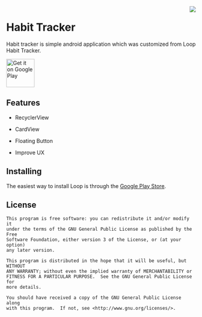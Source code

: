<a href="https://circleci.com/gh/iSoron/uhabits/tree/dev">
  <img src="https://circleci.com/gh/iSoron/uhabits/tree/dev.svg?style=shield" align="right">
</a>

# Habit Tracker

Habit tracker is simple android application which was customized from Loop Habit Tracker.

<a href="https://play.google.com/store/apps/details?id=com.blk.uhabits"><img alt="Get it on Google Play" src="https://play.google.com/intl/en_us/badges/images/apps/en-play-badge-border.png" height="75px"/></a>

## Features

* RecyclerView

* CardView

* Floating Button

* Improve UX


## Installing

The easiest way to install Loop is through the [Google Play Store][playstore].
## License

    This program is free software: you can redistribute it and/or modify it
    under the terms of the GNU General Public License as published by the Free
    Software Foundation, either version 3 of the License, or (at your option)
    any later version.

    This program is distributed in the hope that it will be useful, but WITHOUT
    ANY WARRANTY; without even the implied warranty of MERCHANTABILITY or
    FITNESS FOR A PARTICULAR PURPOSE.  See the GNU General Public License for
    more details.

    You should have received a copy of the GNU General Public License along
    with this program.  If not, see <http://www.gnu.org/licenses/>.

[playstore]: https://play.google.com/store/apps/details?id=org.isoron.uhabits
